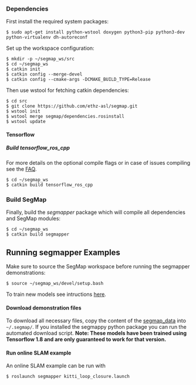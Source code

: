 ### Dependencies

First install the required system packages:
```
$ sudo apt-get install python-wstool doxygen python3-pip python3-dev python-virtualenv dh-autoreconf
```
Set up the workspace configuration:
```
$ mkdir -p ~/segmap_ws/src
$ cd ~/segmap_ws
$ catkin init
$ catkin config --merge-devel
$ catkin config --cmake-args -DCMAKE_BUILD_TYPE=Release
```
Then use wstool for fetching catkin dependencies:
```
$ cd src
$ git clone https://github.com/ethz-asl/segmap.git
$ wstool init
$ wstool merge segmap/dependencies.rosinstall
$ wstool update
```

#### Tensorflow


##### Build tensorflow_ros_cpp
For more details on the optional compile flags or in case of issues compiling see the [FAQ](https://github.com/ethz-asl/segmap/wiki/FAQ#q-issues-compiling-tensorflow_ros_cpp).

```
$ cd ~/segmap_ws
$ catkin build tensorflow_ros_cpp
```

### Build SegMap

Finally, build the *segmapper* package which will compile all dependencies and SegMap modules:
```
$ cd ~/segmap_ws
$ catkin build segmapper
```

## Running segmapper Examples

Make sure to source the SegMap workspace before running the segmapper demonstrations:
```
$ source ~/segmap_ws/devel/setup.bash
```
To train new models see intructions [here](https://github.com/ethz-asl/segmap/wiki/Training-new-models).

#### Download demonstration files

To download all necessary files, copy the content of the [segmap_data](http://robotics.ethz.ch/~asl-datasets/segmap/segmap_data/) into ```~/.segmap/```. If you installed the segmappy python package you can run the automated download script. **Note: These models have been trained using Tensorflow 1.8 and are only guaranteed to work for that version.**

#### Run online SLAM example

An online SLAM example can be run with
```
$ roslaunch segmapper kitti_loop_closure.launch
```
